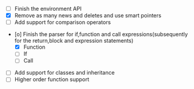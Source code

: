 - [ ] Finish the environment API
- [x] Remove as many news and deletes and use smart pointers
- [ ] Add support for comparison operators  
- [o] Finish the parser for if,function and call expressions(subsequently for the return,block and expression statements)
  - [x] Function
  - [ ] If
  - [ ] Call
- [ ] Add support for classes and inheritance
- [ ] Higher order function support
